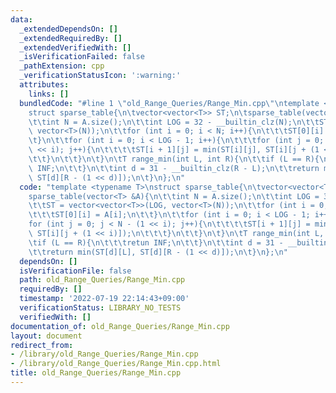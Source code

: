 ```yaml
---
data:
  _extendedDependsOn: []
  _extendedRequiredBy: []
  _extendedVerifiedWith: []
  _isVerificationFailed: false
  _pathExtension: cpp
  _verificationStatusIcon: ':warning:'
  attributes:
    links: []
  bundledCode: "#line 1 \"old_Range_Queries/Range_Min.cpp\"\ntemplate <typename T>\n\
    struct sparse_table{\n\tvector<vector<T>> ST;\n\tsparse_table(vector<T> &A){\n\
    \t\tint N = A.size();\n\t\tint LOG = 32 - __builtin_clz(N);\n\t\tST = vector<vector<T>>(LOG,\
    \ vector<T>(N));\n\t\tfor (int i = 0; i < N; i++){\n\t\t\tST[0][i] = A[i];\n\t\
    \t}\n\t\tfor (int i = 0; i < LOG - 1; i++){\n\t\t\tfor (int j = 0; j < N - (1\
    \ << i); j++){\n\t\t\t\tST[i + 1][j] = min(ST[i][j], ST[i][j + (1 << i)]);\n\t\
    \t\t}\n\t\t}\n\t}\n\tT range_min(int L, int R){\n\t\tif (L == R){\n\t\t\tretun\
    \ INF;\n\t\t}\n\t\tint d = 31 - __builtin_clz(R - L);\n\t\treturn min(ST[d][L],\
    \ ST[d][R - (1 << d)]);\n\t}\n};\n"
  code: "template <typename T>\nstruct sparse_table{\n\tvector<vector<T>> ST;\n\t\
    sparse_table(vector<T> &A){\n\t\tint N = A.size();\n\t\tint LOG = 32 - __builtin_clz(N);\n\
    \t\tST = vector<vector<T>>(LOG, vector<T>(N));\n\t\tfor (int i = 0; i < N; i++){\n\
    \t\t\tST[0][i] = A[i];\n\t\t}\n\t\tfor (int i = 0; i < LOG - 1; i++){\n\t\t\t\
    for (int j = 0; j < N - (1 << i); j++){\n\t\t\t\tST[i + 1][j] = min(ST[i][j],\
    \ ST[i][j + (1 << i)]);\n\t\t\t}\n\t\t}\n\t}\n\tT range_min(int L, int R){\n\t\
    \tif (L == R){\n\t\t\tretun INF;\n\t\t}\n\t\tint d = 31 - __builtin_clz(R - L);\n\
    \t\treturn min(ST[d][L], ST[d][R - (1 << d)]);\n\t}\n};\n"
  dependsOn: []
  isVerificationFile: false
  path: old_Range_Queries/Range_Min.cpp
  requiredBy: []
  timestamp: '2022-07-19 22:14:43+09:00'
  verificationStatus: LIBRARY_NO_TESTS
  verifiedWith: []
documentation_of: old_Range_Queries/Range_Min.cpp
layout: document
redirect_from:
- /library/old_Range_Queries/Range_Min.cpp
- /library/old_Range_Queries/Range_Min.cpp.html
title: old_Range_Queries/Range_Min.cpp
---
```

